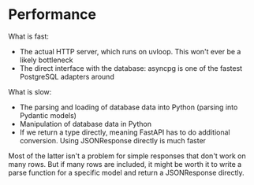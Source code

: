 # Performance

What is fast:
- The actual HTTP server, which runs on uvloop. This won't ever be a likely bottleneck
- The direct interface with the database: asyncpg is one of the fastest PostgreSQL adapters around

What is slow:
- The parsing and loading of database data into Python (parsing into Pydantic models)
- Manipulation of database data in Python
- If we return a type directly, meaning FastAPI has to do additional conversion. Using JSONResponse directly is much faster

Most of the latter isn't a problem for simple responses that don't work on many rows. But if many rows are included, it might be worth it to write a parse function for a specific model and return a JSONResponse directly.
